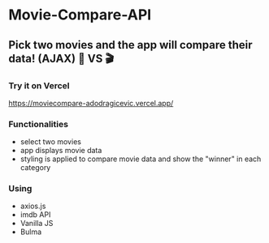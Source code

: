 # Movie-Compare-API

## Pick two movies and the app will compare their data! (AJAX) :movie_camera: VS :clapper:

### Try it on Vercel

https://moviecompare-adodragicevic.vercel.app/

### Functionalities
* select two movies
* app displays movie data
* styling is applied to compare movie data and show the "winner" in each category

### Using
* axios.js
* imdb API
* Vanilla JS
* Bulma
